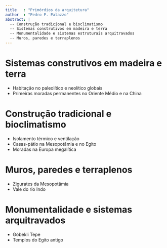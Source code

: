 ```yaml
---
title   : "Primórdios da arquitetura"
author  : "Pedro P. Palazzo"
abstract: |
  -- Construção tradicional e bioclimatismo
  -- Sistemas construtivos em madeira e terra
  -- Monumentalidade e sistemas estruturais arquitravados
  -- Muros, paredes e terraplenos
---
```


# Sistemas construtivos em madeira e terra #

- Habitação no paleolítico e neolítico globais
- Primeiras moradas permanentes no Oriente Médio e na China

# Construção tradicional e bioclimatismo #

- Isolamento térmico e ventilação
- Casas-pátio na Mesopotâmia e no Egito
- Moradas na Europa megalítica

# Muros, paredes e terraplenos #

- Zigurates da Mesopotâmia
- Vale do rio Indo

# Monumentalidade e sistemas arquitravados #

- Göbekli Tepe
- Templos do Egito antigo
